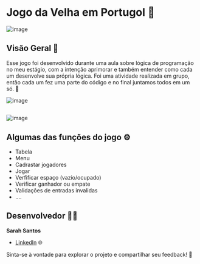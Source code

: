 # Jogo da Velha em Portugol 👾

![image](https://github.com/sarahsantos0/Jogo-da-velha/assets/73093949/95e356cd-c62a-436d-ae98-c73041a391df)

## Visão Geral 📝
Esse jogo foi desenvolvido durante uma aula sobre lógica de programação no meu estágio, com a intenção aprimorar e também entender como cada um desenvolve sua própria lógica. Foi uma atividade realizada em grupo, então cada um fez uma parte do código e no final juntamos todos em um só. 💭


![image](https://github.com/sarahsantos0/Jogo-da-velha/assets/73093949/13ecd05b-cac0-4d84-87f4-314db26e5505)
##
##
![image](https://github.com/sarahsantos0/Jogo-da-velha/assets/73093949/e370f7bd-5974-4ad6-8763-6b743ee40d13)

## Algumas das funções do jogo ⚙️
- Tabela
- Menu
- Cadrastar jogadores
- Jogar
- Verfificar espaço (vazio/ocupado)
- Verificar ganhador ou empate
- Validaçôes de entradas invalidas
- ....

## Desenvolvedor 👩‍💻

**Sarah Santos**  

- [LinkedIn](https://www.linkedin.com/in/sarah-santos-1977b5279/) 🌐

Sinta-se à vontade para explorar o projeto e compartilhar seu feedback! 🚀

